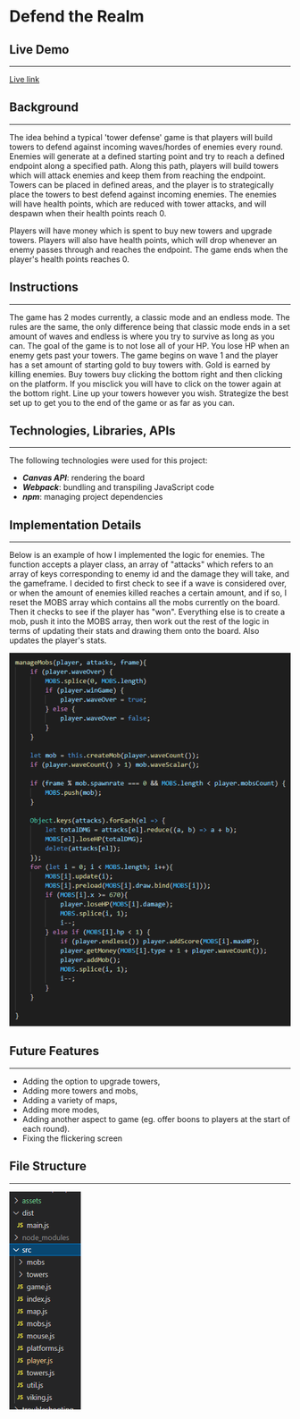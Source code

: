 
# Defend the Realm

## Live Demo

--------------------------------------------------------------------------------------------------------------------------

[Live link](https://yuhmanashi.github.io/Defend_the_Realm/)

## Background

--------------------------------------------------------------------------------------------------------------------

The idea behind a typical 'tower defense' game is that players will build towers to defend against incoming waves/hordes of enemies every round. Enemies will generate at a defined starting point and try to reach a defined endpoint along a specified path. Along this path, players will build towers which will attack enemies and keep them from reaching the endpoint. Towers can be placed in defined areas, and the player is to strategically place the towers to best defend against incoming enemies. The enemies will have health points, which are reduced with tower attacks, and will despawn when their health points reach 0.

Players will have money which is spent to buy new towers and upgrade towers. Players will also have health points, which will drop whenever an enemy passes through and reaches the endpoint. The game ends when the player's health points reaches 0. 

## Instructions

--------------------------------------------------------------------------------------------------------------------

The game has 2 modes currently, a classic mode and an endless mode.
The rules are the same, the only difference being that classic mode ends in a set amount of waves
and endless is where you try to survive as long as you can.
The goal of the game is to not lose all of your HP.
You lose HP when an enemy gets past your towers.
The game begins on wave 1 and the player has a set amount of starting gold to buy towers with.
Gold is earned by killing enemies. 
Buy towers buy clicking the bottom right and then clicking on the platform.
If you misclick you will have to click on the tower again at the bottom right.
Line up your towers however you wish.
Strategize the best set up to get you to the end of the game or as far as you can.

## Technologies, Libraries, APIs

--------------------------------------------------------------------------------------------------------------------

The following technologies were used for this project:

- ***Canvas API***: rendering the board
- ***Webpack***: bundling and transpiling JavaScript code
- ***npm***: managing project dependencies

## Implementation Details

--------------------------------------------------------------------------------------------------------------------

Below is an example of how I implemented the logic for enemies. The function accepts a player class, an array of "attacks" which refers to an array of keys corresponding to enemy id and the damage they will take, and the gameframe. I decided to first check to see if a wave is considered over, or when the amount of enemies killed reaches a certain amount, and if so, I reset the MOBS array which contains all the mobs currently on the board. Then it checks to see if the player has "won".
Everything else is to create a mob, push it into the MOBS array, then work out the rest of the logic in terms of updating their stats and drawing them onto the board. Also updates the player's stats.

![code](./assets/images/code/codesnippet.png)

## Future Features

--------------------------------------------------------------------------------------------------------------------
- Adding the option to upgrade towers,
- Adding more towers and mobs,
- Adding a variety of maps,
- Adding more modes,
- Adding another aspect to game (eg. offer boons to players at the start of each round).
- Fixing the flickering screen

## File Structure

--------------------------------------------------------------------------------------------------

![code](./assets/images/code/filestructure.png)